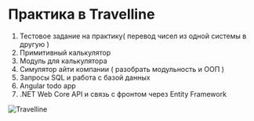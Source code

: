 # Практика в Travelline
1) Тестовое задание на практику( перевод чисел из одной системы в другую )
2) Примитивный калькулятор
3) Модуль для калькулятора
4) Симулятор айти компании ( разобрать модульность и ООП )
5) Запросы SQL и работа с базой данных
6) Angular todo app
7) .NET Web Core API и связь с фронтом через Entity Framework

![Travelline](https://upload.wikimedia.org/wikipedia/commons/f/fd/TravelLine_logo.png)
